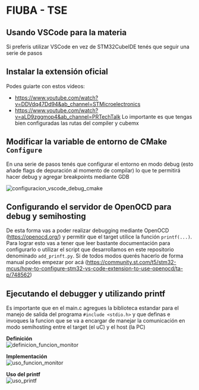 # FIUBA - TSE
## Usando VSCode para la materia
Si preferis utilizar VSCode en vez de STM32CubeIDE tenés que seguir una serie de pasos

## Instalar la extensión oficial
Podes guiarte con estos videos:
- https://www.youtube.com/watch?v=DDVdq47Dd94&ab_channel=STMicroelectronics
- https://www.youtube.com/watch?v=aLD9zggmop4&ab_channel=PRTechTalk
Lo importante es que tengas bien configuradas las rutas del compiler y cubemx

## Modificar la variable de entorno de CMake `Configure`
En una serie de pasos tenés que configurar el entorno en modo debug (esto añade flags de depuración al momento de compilar)
lo que te permitirá hacer debug y agregar breakpoints mediante GDB

![configuracion_vscode_debug_cmake](https://github.com/user-attachments/assets/b5a7afa0-50f0-4265-86bb-b8645b45a178)

## Configurando el servidor de OpenOCD para debug y semihosting
De esta forma vas a poder realizar debugging mediante OpenOCD (https://openocd.org/) y permitir
que el target utilice la función `printf(...)`. 
Para lograr esto vas a tener que leer bastante documentación para configurarlo o utilizar el script 
que desarrollamos en este repositorio denominado `add_prinft.py`.
Si de todos modos querés hacerlo de forma manual podes empezar por acá (https://community.st.com/t5/stm32-mcus/how-to-configure-stm32-vs-code-extension-to-use-openocd/ta-p/748562)

## Ejecutando el debugger y utilizando printf
Es importante que en el main.c agregues la biblioteca estandar para el manejo de salida del programa `#include <stdio.h>` y que definas e invoques la funcion que se va a encargar de manejar la comunicación en modo semihosting entre el target (el uC) y el host (la PC)

**Definición**  
![definicion_funcion_monitor](https://github.com/user-attachments/assets/745617e5-b41c-4516-ad21-45c653519116)

**Implementación**  
![uso_funcion_monitor](https://github.com/user-attachments/assets/8e340526-49b5-45db-915f-092159c4a011)

**Uso del printf**  
![uso_printf](https://github.com/user-attachments/assets/44c7684f-0d14-4281-b761-39ab4eba0d7e)


